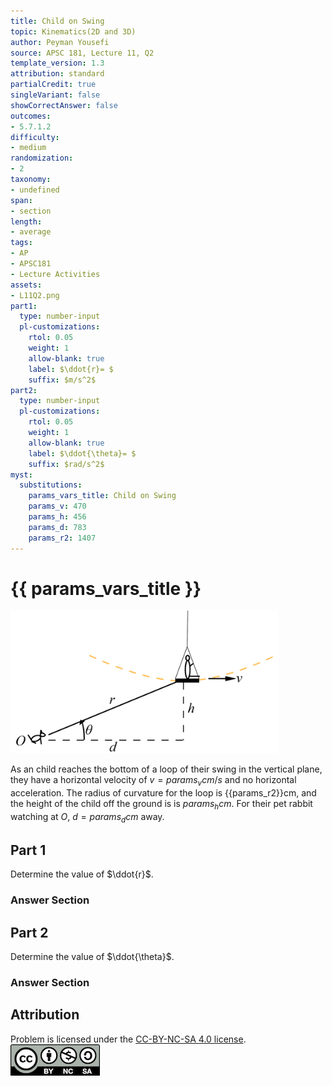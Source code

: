 ```yaml
---
title: Child on Swing
topic: Kinematics(2D and 3D)
author: Peyman Yousefi
source: APSC 181, Lecture 11, Q2
template_version: 1.3
attribution: standard
partialCredit: true
singleVariant: false
showCorrectAnswer: false
outcomes:
- 5.7.1.2
difficulty:
- medium
randomization:
- 2
taxonomy:
- undefined
span:
- section
length:
- average
tags:
- AP
- APSC181
- Lecture Activities
assets:
- L11Q2.png
part1:
  type: number-input
  pl-customizations:
    rtol: 0.05
    weight: 1
    allow-blank: true
    label: $\ddot{r}= $
    suffix: $m/s^2$
part2:
  type: number-input
  pl-customizations:
    rtol: 0.05
    weight: 1
    allow-blank: true
    label: $\ddot{\theta}= $
    suffix: $rad/s^2$
myst:
  substitutions:
    params_vars_title: Child on Swing
    params_v: 470
    params_h: 456
    params_d: 783
    params_r2: 1407
---
```

# {{ params_vars_title }}
<img src="L11Q2.png" width=85%>

As an child reaches the bottom of a loop of their swing in the vertical plane, they have a horizontal velocity of $v = {{params_v}}cm/s$ and no horizontal acceleration.
The radius of curvature for the loop is {{params_r2}}cm, and the height of the child off the ground is is ${{params_h}}cm$.
For their pet rabbit watching at $O$, $d = {{params_d}}cm$ away.

## Part 1

Determine the value of $\ddot{r}$.

### Answer Section

## Part 2

Determine the value of $\ddot{\theta}$.

### Answer Section

## Attribution

Problem is licensed under the [CC-BY-NC-SA 4.0 license](https://creativecommons.org/licenses/by-nc-sa/4.0/).<br> ![The Creative Commons 4.0 license requiring attribution-BY, non-commercial-NC, and share-alike-SA license.](https://raw.githubusercontent.com/firasm/bits/master/by-nc-sa.png)